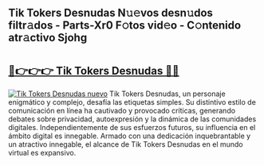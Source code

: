 ## Tik Tokers Desnudas N𝚞𝚎vos desn𝚞dos filtr𝚊dos - Parts-Xr0 F𝚘tos vid𝚎o - C𝚘ntenido atr𝚊ctivo Sjohg

# <h2><a href="http://mb8zic.tromn.icu/?c=Tik+Tokers+Desnudas">🔗👉👉👉 Tik Tokers Desnudas 🔗🔗</a></h2>

[![Tik Tokers Desnudas nuevo](https://i.imgur.com/pEAQMta.gif)](http://mb8zic.tromn.icu/?c=Tik+Tokers+Desnudas)
Tik Tokers Desnudas, un personaje enigmático y complejo, desafía las etiquetas simples. Su distintivo estilo de comunicación en línea ha cautivado y provocado críticas, generando debates sobre privacidad, autoexpresión y la dinámica de las comunidades digitales. Independientemente de sus esfuerzos futuros, su influencia en el ámbito digital es innegable. Armado con una dedicación inquebrantable y un atractivo innegable, el alcance de Tik Tokers Desnudas en el mundo virtual es expansivo.
